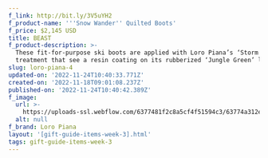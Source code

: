 ```yaml
---
f_link: http://bit.ly/3V5uYH2
f_product-name: '''Snow Wander'' Quilted Boots'
f_price: $2,145 USD
title: BEAST
f_product-description: >-
  These fit-for-purpose ski boots are applied with Loro Piana’s ‘Storm System’
  treatment that see a resin coating on its rubberized ‘Jungle Green’ leather.
slug: loro-piana-4
updated-on: '2022-11-24T10:40:33.771Z'
created-on: '2022-11-18T09:01:08.237Z'
published-on: '2022-11-24T10:40:42.389Z'
f_image:
  url: >-
    https://uploads-ssl.webflow.com/6377481f2c8a5cf4f51594c3/63774a312e01c5e1ac58d629_03_FAM6838_5C10_D1---LRG.png
  alt: null
f_brand: Loro Piana
layout: '[gift-guide-items-week-3].html'
tags: gift-guide-items-week-3
---
```



